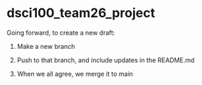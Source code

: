 # dsci100_team26_project

Going forward, to create a new draft:

1. Make a new branch

2. Push to that branch, and include updates in the README.md

3. When we all agree, we merge it to main